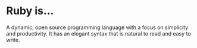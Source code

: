 # Ruby is...

A dynamic, open source programming language with a focus on simplicity and productivity. It has an elegant syntax that is natural to read and easy to write.


